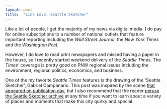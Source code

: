 ```yaml
---
layout: post
title:  "Link Love: Seattle Sketcher"
---
```


Like a lot of people, I get the majority of my news via digital media. I do pay for online subscriptions to a number of national outlets that feature important reporting including the *Wall Street Journal*, the *New York Times* and the *Washington Post.*

However, I do love to read print newspapers and missed having a paper in the house, so I recently started weekend delivery of the *Seattle Times.*  The *Times'* coverage is pretty good on PNW regional issues including the environment, regional politics, economics, and business.

One of the my favorite *Seattle Times* features is the drawing of the 'Seattle Sketcher', Gabriel Campanario.  This post was inspired by the scene [that appeared on publication day](https://www.seattletimes.com/seattle-news/this-beloved-seattle-park-has-a-new-gateway-to-happiness/), but I also recommend that the reader [peruse the Seattle Sketcher archive](https://www.seattletimes.com/seattlesketcher) at any time if you want to learn about a variety of places and moments that make this city quirky and special.
